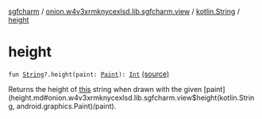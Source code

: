 [sgfcharm](../../index.md) / [onion.w4v3xrmknycexlsd.lib.sgfcharm.view](../index.md) / [kotlin.String](index.md) / [height](./height.md)

# height

`fun `[`String`](https://kotlinlang.org/api/latest/jvm/stdlib/kotlin/-string/index.html)`?.height(paint: `[`Paint`](https://developer.android.com/reference/android/graphics/Paint.html)`): `[`Int`](https://kotlinlang.org/api/latest/jvm/stdlib/kotlin/-int/index.html) [(source)](https://github.com/w4v3/sgfcharm/tree/master/sgfcharm/src/main/java/onion/w4v3xrmknycexlsd/lib/sgfcharm/view/SgfDrawer.kt#L156)

Returns the height of [this](height/-this-.md) string when drawn with the given [paint](height.md#onion.w4v3xrmknycexlsd.lib.sgfcharm.view$height(kotlin.String, android.graphics.Paint)/paint).

